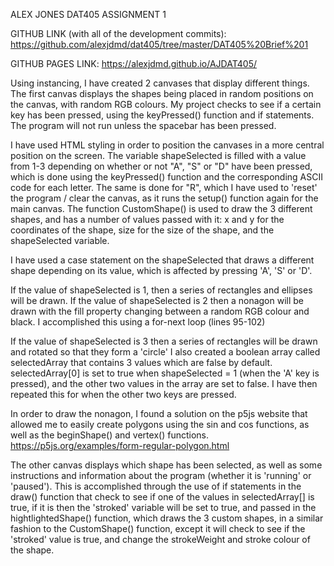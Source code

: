 ALEX JONES DAT405 ASSIGNMENT 1

GITHUB LINK (with all of the development commits): https://github.com/alexjdmd/dat405/tree/master/DAT405%20Brief%201

GITHUB PAGES LINK: https://alexjdmd.github.io/AJDAT405/


Using instancing, I have created 2 canvases that display different things.
The first canvas displays the shapes being placed in random positions on the canvas, with random RGB colours.
My project checks to see if a certain key has been pressed, using the keyPressed() function and if statements. The program will not run unless the spacebar has been pressed.

I have used HTML styling in order to position the canvases in a more central position on the screen.
The variable shapeSelected is filled with a value from 1-3 depending on whether or not "A", "S" or "D" have been pressed, which is done using the keyPressed() function and the corresponding ASCII code for each letter. The same is done for "R", which I have used to 'reset' the program / clear the canvas, as it runs the setup() function again for the main canvas.
The function CustomShape() is used to draw the 3 different shapes, and has a number of values passed with it: x and y for the coordinates of the shape, size for the size of the shape, and the shapeSelected variable.

I have used a case statement on the shapeSelected that draws a different shape depending on its value, which is affected by pressing 'A', 'S' or 'D'.

If the value of shapeSelected is 1, then a series of rectangles and ellipses will be drawn.
If the value of shapeSelected is 2 then a nonagon will be drawn with the fill property changing between a random RGB colour and black. I accomplished this using a for-next loop (lines 95-102)

If the value of shapeSelected is 3 then a series of rectangles will be drawn and rotated so that they form a 'circle'
I also created a boolean array called selectedArray that contains 3 values which are false by default. selectedArray[0] is set to true when shapeSelected = 1 (when the 'A' key is pressed), and the other two values in the array are set to false. I have then repeated this for when the other two keys are pressed.

In order to draw the nonagon, I found a solution on the p5js website that allowed me to easily create polygons using the sin and cos functions, as well as the beginShape() and vertex() functions.
https://p5js.org/examples/form-regular-polygon.html

The other canvas displays which shape has been selected, as well as some instructions and information about the program
(whether it is 'running' or 'paused').
This is accomplished through the use of if statements in the draw() function that check to see if one of the values in selectedArray[] is true, if it is then the 'stroked' variable will be set to true, and passed in the hightlightedShape() function, which draws the 3 custom shapes, in a similar fashion to the CustomShape() function, except it will check to see if the 'stroked' value is true, and change the strokeWeight and stroke colour of the shape.
